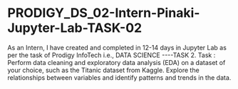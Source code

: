 # PRODIGY_DS_02-Intern-Pinaki-Jupyter-Lab-TASK-02
As an Intern, I have created and completed in 12-14 days in Jupyter Lab as per the task of Prodigy InfoTech i.e., DATA SCIENCE ----TASK 2.
Task : Perform data cleaning and exploratory data analysis (EDA) on a dataset of your choice, such as the Titanic dataset from Kaggle. Explore the relationships between variables and identify patterns and trends in the data.
